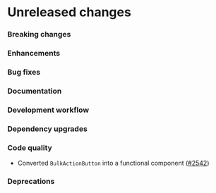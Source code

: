# Unreleased changes

### Breaking changes

### Enhancements

### Bug fixes

### Documentation

### Development workflow

### Dependency upgrades

### Code quality

- Converted `BulkActionButton` into a functional component ([#2542](https://github.com/Shopify/polaris-react/pull/2542))

### Deprecations
